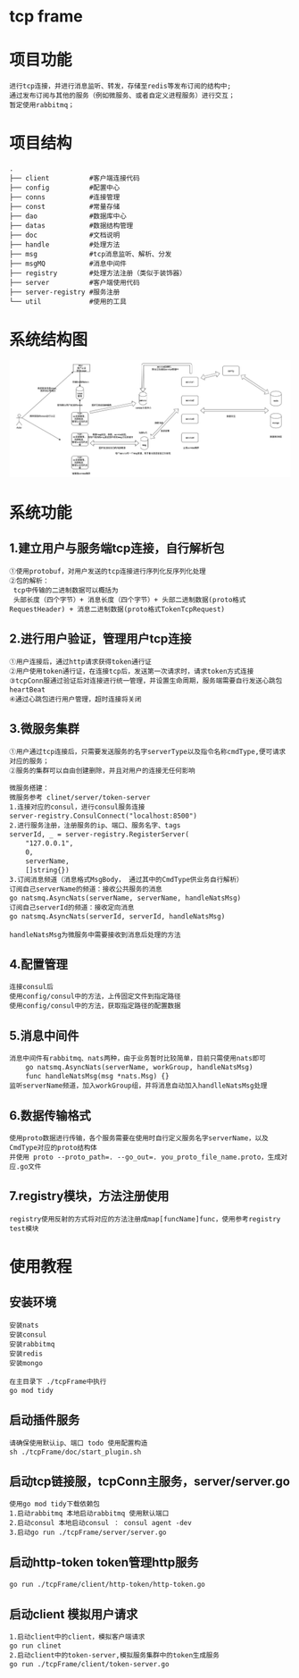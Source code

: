 # tcp frame
# 项目功能
```
进行tcp连接，并进行消息监听、转发，存储至redis等发布订阅的结构中;
通过发布订阅与其他的服务（例如微服务、或者自定义进程服务）进行交互；
暂定使用rabbitmq；

```

# 项目结构
```
.
├── client          #客户端连接代码
├── config          #配置中心
├── conns           #连接管理
├── const           #常量存储
├── dao             #数据库中心
├── datas           #数据结构管理
├── doc             #文档说明
├── handle          #处理方法
├── msg             #tcp消息监听、解析、分发
├── msgMQ           #消息中间件
├── registry        #处理方法注册（类似于装饰器）
├── server          #客户端使用代码
├── server-registry #服务注册
└── util            #使用的工具
```

# 系统结构图
![avatar](https://github.com/LiuBaiSMD/tcpFrame/blob/master/doc/TcpFrame.jpg?raw=true)

# 系统功能
## 1.建立用户与服务端tcp连接，自行解析包
```
①使用protobuf，对用户发送的tcp连接进行序列化反序列化处理
②包的解析：
 tcp中传输的二进制数据可以概括为
 头部长度（四个字节）+ 消息长度（四个字节）+ 头部二进制数据(proto格式RequestHeader) + 消息二进制数据(proto格式TokenTcpRequest)
```
## 2.进行用户验证，管理用户tcp连接
```
①用户连接后，通过http请求获得token通行证
②用户使用token通行证，在连接tcp后，发送第一次请求时，请求token方式连接
③tcpConn服通过验证后对连接进行统一管理，并设置生命周期，服务端需要自行发送心跳包heartBeat
④通过心跳包进行用户管理，超时连接将关闭
```

## 3.微服务集群
```
①用户通过tcp连接后，只需要发送服务的名字serverType以及指令名称cmdType,便可请求对应的服务；
②服务的集群可以自由创建删除，并且对用户的连接无任何影响
```
```
微服务搭建：
微服务参考 clinet/server/token-server
1.连接对应的consul，进行consul服务连接
server-registry.ConsulConnect("localhost:8500")
2.进行服务注册，注册服务的ip、端口、服务名字、tags
serverId, _ = server-registry.RegisterServer(
	"127.0.0.1",
	0,
	serverName,
	[]string{})
3.订阅消息频道（消息格式MsgBody， 通过其中的CmdType供业务自行解析）
订阅自己serverName的频道：接收公共服务的消息
go natsmq.AsyncNats(serverName, serverName, handleNatsMsg)
订阅自己serverId的频道：接收定向消息
go natsmq.AsyncNats(serverId, serverId, handleNatsMsg)

handleNatsMsg为微服务中需要接收到消息后处理的方法
```

## 4.配置管理
```
连接consul后
使用config/consul中的方法，上传固定文件到指定路径
使用config/consul中的方法，获取指定路径的配置数据
```

## 5.消息中间件
```
消息中间件有rabbitmq、nats两种，由于业务暂时比较简单，目前只需使用nats即可
    go natsmq.AsyncNats(serverName, workGroup, handleNatsMsg)
    func handleNatsMsg(msg *nats.Msg) {}
监听serverName频道，加入workGroup组，并将消息自动加入handlleNatsMsg处理

```

## 6.数据传输格式
```
使用proto数据进行传输，各个服务需要在使用时自行定义服务名字serverName，以及CmdType对应的proto结构体
并使用 proto --proto_path=. --go_out=. you_proto_file_name.proto，生成对应.go文件
```

## 7.registry模块，方法注册使用
```
registry使用反射的方式将对应的方法注册成map[funcName]func，使用参考registry test模块
```

# 使用教程

## 安装环境
```
安装nats
安装consul
安装rabbitmq
安装redis
安装mongo

在主目录下 ./tcpFrame中执行
go mod tidy
```
## 启动插件服务
```
请确保使用默认ip、端口 todo 使用配置构造
sh ./tcpFrame/doc/start_plugin.sh
```

## 启动tcp链接服，tcpConn主服务，server/server.go
```
使用go mod tidy下载依赖包
1.启动rabbitmq 本地启动rabbitmq 使用默认端口
2.启动consul 本地启动consul ： consul agent -dev
3.启动go run ./tcpFrame/server/server.go
```

## 启动http-token token管理http服务
```
go run ./tcpFrame/client/http-token/http-token.go
```

## 启动client 模拟用户请求
```
1.启动client中的client，模拟客户端请求
go run clinet
2.启动client中的token-server,模拟服务集群中的token生成服务
go run ./tcpFrame/client/token-server.go
```